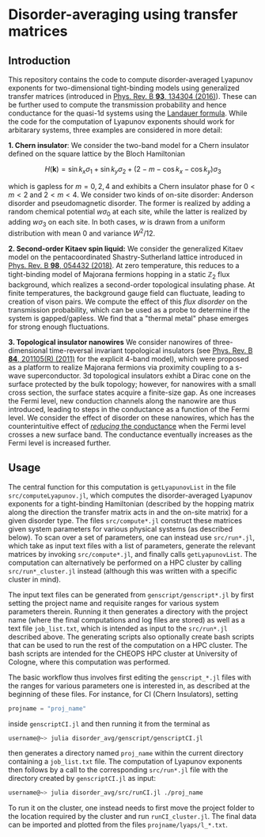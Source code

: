 # Disorder-averaging using transfer matrices

Introduction
------------

This repository contains the code to compute disorder-averaged Lyapunov exponents for two-dimensional tight-binding models using generalized transfer matrices (introduced in [Phys. Rev. B __93__, 134304 (2016)](https://doi.org/10.1103/PhysRevB.93.134304)). These can be further used to compute the transmission probability and hence conductance for the quasi-1d systems using the [Landauer formula](https://en.wikipedia.org/wiki/Landauer_formula). While the code for the computation of Lyapunov exponents should work for arbitarary systems, three examples are considered in more detail: 

__1. Chern insulator__: 
We consider the two-band model for a Chern insulator defined on the square lattice by the Bloch Hamiltonian

$$H(\mathbf{k}) = \sin k_x \sigma_1 + \sin k_y \sigma_2 + (2 - m - \cos k_x - \cos k_y) \sigma_3$$

which is gapless for $m=0,2,4$ and exhibits a Chern insulator phase for $0<m<2$ and $2<m<4$. We consider two kinds of on-site disorder: Anderson disorder and pseudomagnetic disorder. The former is realized by adding a random chemical potential $w\sigma_0$ at each site, while the latter is realized by adding $w\sigma_3$ on each site. In both cases, $w$ is drawn from a uniform distribution with mean 0 and variance $W^2/12$. 

__2. Second-order Kitaev spin liquid:__ 
We consider the generalized Kitaev model on the pentacoordinated Shastry-Sutherland lattice introduced in [Phys. Rev. B __98__, 054432 (2018)](https://doi.org/10.1103/PhysRevB.98.054432). At zero temperature, this reduces to a tight-binding model of Majorana fermions hopping in a static $\mathbb{Z}_2$ flux background, which realizes a second-order topological insulating phase. At finite temperatures, the background gauge field can fluctuate, leading to creation of vison pairs. We compute the effect of this _flux disorder_ on the transmission probability, which can be used as a probe to determine if the system is gapped/gapless. We find that a "thermal metal" phase emerges for strong enough fluctuations. 

__3. Topological insulator nanowires__ 
We consider nanowires of three-dimensional time-reversal invariant topological insulators (see [Phys. Rev. B __84__, 201105(R) (2011)](https://doi.org/10.1103/PhysRevB.84.201105) for the explicit 4-band model), which were proposed as a platform to realize Majorana fermions via proximity coupling to a s-wave superconductor. 3d topological insulators exhibt a Dirac cone on the surface protected by the bulk topology; however, for nanowires with a small cross section, the surface states acquire a finite-size gap. As one increases the Fermi level, new conduction channels along the nanowire are thus introduced, leading to steps in the conductance as a function of the Fermi level. We consider the effect of disorder on these nanowires, which has the counterintuitive effect of [_reducing_ the conductance](https://www.nature.com/articles/s41467-021-21230-3) when the Fermi level crosses a new surface band. The conductance eventually increases as the Fermi level is increased further.  



Usage
-----

The central function for this computation is `getLyapunovList` in the file `src/computeLyapunov.jl`, which computes the disorder-averaged Lyapunov exponents for a tight-binding Hamiltonian (described by the hopping matrix along the direction the transfer matrix acts in and the on-site matrix) for a given disorder type. The files `src/compute*.jl` construct these matrices given system parameters for various physical systems (as described below). To scan over a set of parameters, one can instead use `src/run*.jl`, which take as input text files with a list of parameters, generate the relevant matrices by invoking `src/compute*.jl`, and finally calls `getLyapunovList`. The computation can alternatively be performed on a HPC cluster by calling `src/run*_cluster.jl` instead (although this was written with a specific cluster in mind). 

The input text files can be generated from `genscript/genscript*.jl` by first setting the project name and requisite ranges for various system parameters therein. Running it then generates a directory with the project name (where the final computations and log files are stored) as well as a text file `job_list.txt`, which is intended as input to the `src/run*.jl` described above. The generating scripts also optionally create bash scripts that can be used to run the rest of the computation on a HPC cluster. The bash scripts are intended for the CHEOPS HPC cluster at University of Cologne, where this computation was performed. 
 
The basic workflow thus involves first editing the `genscript_*.jl` files with the ranges for various parameters one is interested in, as described at the beginning of these files. For instance, for CI (Chern Insulators), setting 
```julia 
projname = "proj_name"
``` 
inside `genscriptCI.jl` and then running it from the terminal as 
```bash 
username@~> julia disorder_avg/genscript/genscriptCI.jl  
```
then generates a directory named `proj_name` within the current directory containing a `job_list.txt` file. The computation of Lyapunov exponents then follows by a call to the corresponding `src/run*.jl` file with the directory created by `genscriptCI.jl` as input: 
```bash 
username@~> julia disorder_avg/src/runCI.jl ./proj_name
```
To run it on the cluster, one instead needs to first move the project folder to the location required by the cluster and run `runCI_cluster.jl`. The final data can be imported and plotted from the files `projname/lyaps/l_*.txt`. 
